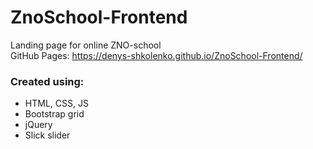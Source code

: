 # ZnoSchool-Frontend
Landing page for online ZNO-school  
GitHub Pages: https://denys-shkolenko.github.io/ZnoSchool-Frontend/  
  
### Created using:
- HTML, CSS, JS
- Bootstrap grid
- jQuery
- Slick slider
